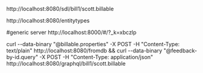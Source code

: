 

http://localhost:8080/sdl/bill1/scott.billable

http://localhost:8080/entitytypes

#generic server
http://localhost:8000/#/?_k=xbczlp

curl --data-binary  "@billable.properties" -X POST -H "Content-Type: text/plain" http://localhost:8080/fromdb  && curl --data-binary  "@feedback-by-id.query" -X POST -H "Content-Type: application/json" http://localhost:8080/graphql/bill1/scott.billable
